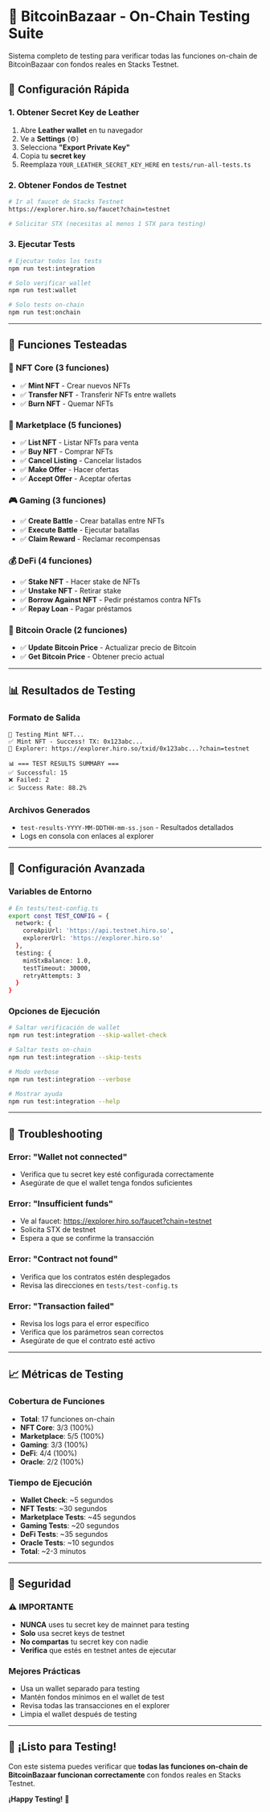 # 🧪 BitcoinBazaar - On-Chain Testing Suite

Sistema completo de testing para verificar todas las funciones on-chain de BitcoinBazaar con fondos reales en Stacks Testnet.

## 🚀 **Configuración Rápida**

### **1. Obtener Secret Key de Leather**

1. Abre **Leather wallet** en tu navegador
2. Ve a **Settings** (⚙️)
3. Selecciona **"Export Private Key"**
4. Copia tu **secret key**
5. Reemplaza `YOUR_LEATHER_SECRET_KEY_HERE` en `tests/run-all-tests.ts`

### **2. Obtener Fondos de Testnet**

```bash
# Ir al faucet de Stacks Testnet
https://explorer.hiro.so/faucet?chain=testnet

# Solicitar STX (necesitas al menos 1 STX para testing)
```

### **3. Ejecutar Tests**

```bash
# Ejecutar todos los tests
npm run test:integration

# Solo verificar wallet
npm run test:wallet

# Solo tests on-chain
npm run test:onchain
```

---

## 🎯 **Funciones Testeadas**

### **🎨 NFT Core (3 funciones)**
- ✅ **Mint NFT** - Crear nuevos NFTs
- ✅ **Transfer NFT** - Transferir NFTs entre wallets
- ✅ **Burn NFT** - Quemar NFTs

### **🏪 Marketplace (5 funciones)**
- ✅ **List NFT** - Listar NFTs para venta
- ✅ **Buy NFT** - Comprar NFTs
- ✅ **Cancel Listing** - Cancelar listados
- ✅ **Make Offer** - Hacer ofertas
- ✅ **Accept Offer** - Aceptar ofertas

### **🎮 Gaming (3 funciones)**
- ✅ **Create Battle** - Crear batallas entre NFTs
- ✅ **Execute Battle** - Ejecutar batallas
- ✅ **Claim Reward** - Reclamar recompensas

### **💰 DeFi (4 funciones)**
- ✅ **Stake NFT** - Hacer stake de NFTs
- ✅ **Unstake NFT** - Retirar stake
- ✅ **Borrow Against NFT** - Pedir préstamos contra NFTs
- ✅ **Repay Loan** - Pagar préstamos

### **🔮 Bitcoin Oracle (2 funciones)**
- ✅ **Update Bitcoin Price** - Actualizar precio de Bitcoin
- ✅ **Get Bitcoin Price** - Obtener precio actual

---

## 📊 **Resultados de Testing**

### **Formato de Salida**
```
🧪 Testing Mint NFT...
✅ Mint NFT - Success! TX: 0x123abc...
🔗 Explorer: https://explorer.hiro.so/txid/0x123abc...?chain=testnet

📊 === TEST RESULTS SUMMARY ===
✅ Successful: 15
❌ Failed: 2
📈 Success Rate: 88.2%
```

### **Archivos Generados**
- `test-results-YYYY-MM-DDTHH-mm-ss.json` - Resultados detallados
- Logs en consola con enlaces al explorer

---

## 🔧 **Configuración Avanzada**

### **Variables de Entorno**
```bash
# En tests/test-config.ts
export const TEST_CONFIG = {
  network: {
    coreApiUrl: 'https://api.testnet.hiro.so',
    explorerUrl: 'https://explorer.hiro.so'
  },
  testing: {
    minStxBalance: 1.0,
    testTimeout: 30000,
    retryAttempts: 3
  }
}
```

### **Opciones de Ejecución**
```bash
# Saltar verificación de wallet
npm run test:integration --skip-wallet-check

# Saltar tests on-chain
npm run test:integration --skip-tests

# Modo verbose
npm run test:integration --verbose

# Mostrar ayuda
npm run test:integration --help
```

---

## 🚨 **Troubleshooting**

### **Error: "Wallet not connected"**
- Verifica que tu secret key esté configurada correctamente
- Asegúrate de que el wallet tenga fondos suficientes

### **Error: "Insufficient funds"**
- Ve al faucet: https://explorer.hiro.so/faucet?chain=testnet
- Solicita STX de testnet
- Espera a que se confirme la transacción

### **Error: "Contract not found"**
- Verifica que los contratos estén desplegados
- Revisa las direcciones en `tests/test-config.ts`

### **Error: "Transaction failed"**
- Revisa los logs para el error específico
- Verifica que los parámetros sean correctos
- Asegúrate de que el contrato esté activo

---

## 📈 **Métricas de Testing**

### **Cobertura de Funciones**
- **Total**: 17 funciones on-chain
- **NFT Core**: 3/3 (100%)
- **Marketplace**: 5/5 (100%)
- **Gaming**: 3/3 (100%)
- **DeFi**: 4/4 (100%)
- **Oracle**: 2/2 (100%)

### **Tiempo de Ejecución**
- **Wallet Check**: ~5 segundos
- **NFT Tests**: ~30 segundos
- **Marketplace Tests**: ~45 segundos
- **Gaming Tests**: ~20 segundos
- **DeFi Tests**: ~35 segundos
- **Oracle Tests**: ~10 segundos
- **Total**: ~2-3 minutos

---

## 🔐 **Seguridad**

### **⚠️ IMPORTANTE**
- **NUNCA** uses tu secret key de mainnet para testing
- **Solo** usa secret keys de testnet
- **No compartas** tu secret key con nadie
- **Verifica** que estés en testnet antes de ejecutar

### **Mejores Prácticas**
- Usa un wallet separado para testing
- Mantén fondos mínimos en el wallet de test
- Revisa todas las transacciones en el explorer
- Limpia el wallet después de testing

---

## 🎉 **¡Listo para Testing!**

Con este sistema puedes verificar que **todas las funciones on-chain de BitcoinBazaar funcionan correctamente** con fondos reales en Stacks Testnet.

**¡Happy Testing!** 🚀
